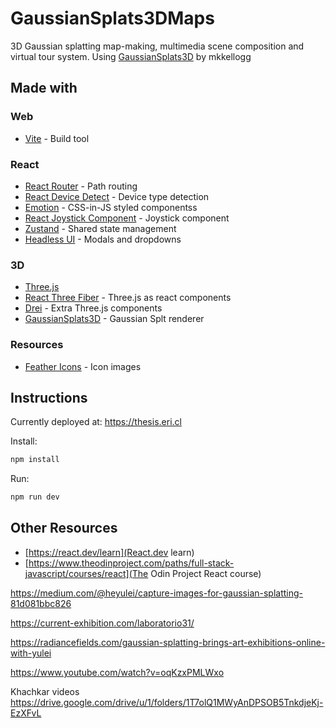# GaussianSplats3DMaps 

3D Gaussian splatting map-making, multimedia scene composition and virtual tour system. Using [GaussianSplats3D](https://github.com/mkkellogg/GaussianSplats3D) by mkkellogg

## Made with

### Web

- [Vite](https://vite.dev/guide/) - Build tool

### React

- [React Router](https://reactrouter.com/en/main) - Path routing
- [React Device Detect](https://github.com/duskload/react-device-detect#readme) - Device type detection
- [Emotion](https://emotion.sh/docs/introduction) - CSS-in-JS styled componentss
- [React Joystick Component](https://github.com/elmarti/react-joystick-component#readme) - Joystick component
- [Zustand](https://github.com/pmndrs/zustand) - Shared state management
- [Headless UI](https://headlessui.com/react) - Modals and dropdowns

### 3D

- [Three.js](https://threejs.org/)
- [React Three Fiber](https://r3f.docs.pmnd.rs/getting-started/introduction) - Three.js as react components
- [Drei](https://drei.docs.pmnd.rs/getting-started/introduction) - Extra Three.js components
- [GaussianSplats3D](https://github.com/mkkellogg/GaussianSplats3D) - Gaussian Splt renderer

### Resources

- [Feather Icons](https://github.com/feathericons/react-feather) - Icon images


## Instructions

Currently deployed at: <https://thesis.eri.cl>

Install:

```bash
npm install
```

Run:

```bash
npm run dev
```

## Other Resources

- [https://react.dev/learn](React.dev learn)
- [https://www.theodinproject.com/paths/full-stack-javascript/courses/react](The Odin Project React course)

<https://medium.com/@heyulei/capture-images-for-gaussian-splatting-81d081bbc826>

<https://current-exhibition.com/laboratorio31/>

<https://radiancefields.com/gaussian-splatting-brings-art-exhibitions-online-with-yulei>

<https://www.youtube.com/watch?v=oqKzxPMLWxo>

Khachkar videos
<https://drive.google.com/drive/u/1/folders/1T7olQ1MWyAnDPSOB5TnkdjeKj-EzXFvL>
